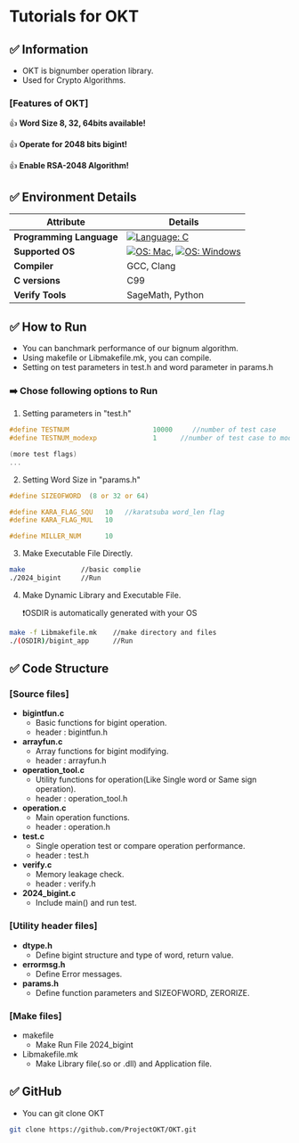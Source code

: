 # **Tutorials for OKT**

## **✅ Information**
- OKT is bignumber operation library.
- Used for Crypto Algorithms.

### **[Features of OKT]**
  
  👍 **Word Size 8, 32, 64bits available!**
  
  👍 **Operate for 2048 bits bigint!**
   
  👍 **Enable RSA-2048 Algorithm!**

## **✅ Environment Details**

| **Attribute**         | **Details**               |
|------------------------|--------------------------|
| **Programming Language** |[![Language: C](https://img.shields.io/badge/Language-C-blue)](https://en.wikipedia.org/wiki/C_(programming_language))|
| **Supported OS**       | [![OS: Mac](https://img.shields.io/badge/OS-MacOS-brightgreen)](https://www.apple.com/macos/), [![OS: Windows](https://img.shields.io/badge/OS-Windows-blue)](https://www.microsoft.com/windows)|
| **Compiler**           | GCC, Clang               |
| **C versions**         | C99                      |
| **Verify Tools**       | SageMath, Python         |

## **✅ How to Run**
- You can banchmark performance of our bignum algorithm.
- Using makefile or Libmakefile.mk, you can compile.
- Setting on test parameters in test.h and word parameter in params.h
  
 ### **➡️ Chose following options to Run**

1. Setting parameters in "test.h"
```c
#define TESTNUM                     10000     //number of test case
#define TESTNUM_modexp              1      //number of test case to modexp

(more test flags)
...
```

2. Setting Word Size in "params.h"
```c
#define SIZEOFWORD  (8 or 32 or 64)

#define KARA_FLAG_SQU   10   //karatsuba word_len flag
#define KARA_FLAG_MUL   10

#define MILLER_NUM      10
```

3. Make Executable File Directly.
```bash
make              //basic complie
./2024_bigint     //Run   
```

4. Make Dynamic Library and Executable File.
  
   ❗OSDIR is automatically generated with your OS
```bash
make -f Libmakefile.mk    //make directory and files
./(OSDIR)/bigint_app      //Run
```


## **✅ Code Structure**
### **[Source files]**
- **bigintfun.c**
   - Basic functions for bigint operation.
   - header : bigintfun.h
- **arrayfun.c**
   - Array functions for bigint modifying.
   - header : arrayfun.h
- **operation_tool.c**
   - Utility functions for operation(Like Single word or Same sign operation).
   - header : operation_tool.h
- **operation.c**
   - Main operation functions.
   - header : operation.h
- **test.c**
   - Single operation test or compare operation performance.
   - header : test.h
- **verify.c**
   - Memory leakage check.
   - header : verify.h
- **2024_bigint.c**
   - Include main() and run test.
### **[Utility header files]**
 - **dtype.h**
   - Define bigint structure and type of word, return value.
- **errormsg.h**
   - Define Error messages.
- **params.h**
   - Define function parameters and SIZEOFWORD, ZERORIZE.
### **[Make files]**
- makefile
   - Make Run File 2024_bigint
- Libmakefile.mk
   - Make Library file(.so or .dll) and Application file.

## **✅ GitHub**
- You can git clone OKT
```bash
git clone https://github.com/ProjectOKT/OKT.git
```
